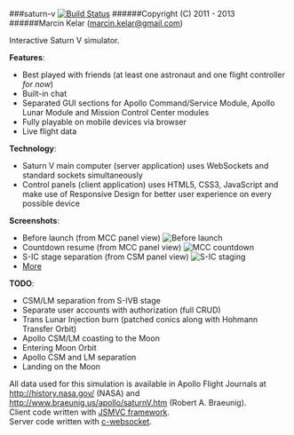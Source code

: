 ###saturn-v [![Build Status](https://travis-ci.org/OrionExplorer/saturn-v.png?branch=master)](https://travis-ci.org/OrionExplorer/saturn-v)
######Copyright (C) 2011 - 2013
######Marcin Kelar (marcin.kelar@gmail.com)

Interactive Saturn V simulator.

**Features**:
* Best played with friends (at least one astronaut and one flight controller *for now*)
* Built-in chat
* Separated GUI sections for Apollo Command/Service Module, Apollo Lunar Module and Mission Control Center modules
* Fully playable on mobile devices via browser
* Live flight data

**Technology**:
* Saturn V main computer (server application) uses WebSockets and standard sockets simultaneously
* Control panels (client application) uses HTML5, CSS3, JavaScript and make use of Responsive Design for better user experience on every possible device

**Screenshots**:
* Before launch (from MCC panel view) ![Before launch](http://img404.imageshack.us/img404/2193/seuf.png)
* Countdown resume (from MCC panel view) ![MCC countdown](http://img30.imageshack.us/img30/9098/okz2.png)
* S-IC stage separation (from CSM panel view) ![S-IC staging](http://img12.imageshack.us/img12/4223/vn07.png)
* [More](http://imageshack.us/g/1/10321436/)

**TODO**:
- CSM/LM separation from S-IVB stage
- Separate user accounts with authorization (full CRUD)
- Trans Lunar Injection burn (patched conics along with Hohmann Transfer Orbit)
- Apollo CSM/LM coasting to the Moon
- Entering Moon Orbit
- Apollo CSM and LM separation
- Landing on the Moon


All data used for this simulation is available in Apollo Flight Journals at http://history.nasa.gov/ (NASA) and http://www.braeunig.us/apollo/saturnV.htm (Robert A. Braeunig).  
Client code written with [JSMVC framework](https://github.com/OrionExplorer/js-mvc).  
Server code written with [c-websocket](https://github.com/OrionExplorer/c-websocket).
